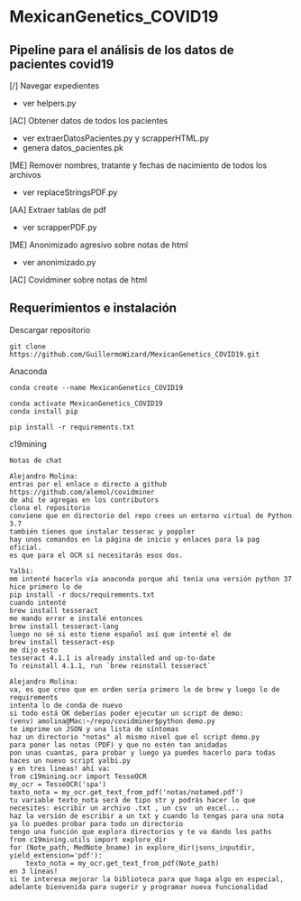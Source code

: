 # MexicanGenetics_COVID19

## Pipeline para el análisis de los datos de pacientes covid19

[/] Navegar expedientes  
* ver helpers.py  

[AC] Obtener datos de todos los pacientes  
* ver extraerDatosPacientes.py y scrapperHTML.py  
* genera datos_pacientes.pk  

[ME] Remover nombres, tratante y fechas de nacimiento de todos los archivos  
* ver replaceStringsPDF.py  

[AA] Extraer tablas de pdf  
* ver scrapperPDF.py  

[ME] Anonimizado agresivo sobre notas de html  
* ver anonimizado.py  

[AC] Covidminer sobre notas de html  



## Requerimientos e instalación

Descargar repositorio
```
git clone https://github.com/GuillermoWizard/MexicanGenetics_COVID19.git
```

Anaconda
```
conda create --name MexicanGenetics_COVID19

conda activate MexicanGenetics_COVID19
conda install pip

pip install -r requirements.txt
```

c19mining
```
Notas de chat

Alejandro Molina: 
entras por el enlace o directo a github https://github.com/alemol/covidminer
de ahí te agregas en los contributors
clona el repositorio
conviene que en directorio del repo crees un entorno virtual de Python 3.7
también tienes que instalar tesserac y poppler
hay unos comandos en la página de inicio y enlaces para la pag oficial. 
es que para el OCR sí necesitarás esos dos.

Yalbi:
mm intenté hacerlo vía anaconda porque ahí tenía una versión python 37
hice primero lo de 
pip install -r docs/requirements.txt
cuando intenté
brew install tesseract
me mando error e instalé entonces
brew install tesseract-lang
luego no sé si esto tiene español así que intenté el de
brew install tesseract-esp
me dijo esto
tesseract 4.1.1 is already installed and up-to-date
To reinstall 4.1.1, run `brew reinstall tesseract`

Alejandro Molina:
va, es que creo que en orden sería primero lo de brew y luego lo de requirements
intenta lo de conda de nuevo
si todo está OK deberías poder ejecutar un script de demo:
(venv) amolina@Mac:~/repo/covidminer$python demo.py 
te imprime un JSON y una lista de síntomas
haz un directorio "notas" al mismo nivel que el script demo.py
para poner las notas (PDF) y que no estén tan anidadas
pon unas cuantas, para probar y luego ya puedes hacerlo para todas
haces un nuevo script yalbi.py 
y en tres lineas! ahí va:
from c19mining.ocr import TesseOCR
my_ocr = TesseOCR('spa')
texto_nota = my_ocr.get_text_from_pdf('notas/notamed.pdf')
tu variable texto_nota será de tipo str y podrás hacer lo que necesites: escribir un archivo .txt , un csv  un excel...
haz la versión de escribir a un txt y cuando lo tengas para una nota ya lo puedes probar para todo un directorio
tengo una función que explora directorios y te va dando los paths
from c19mining.utils import explore_dir
for (Note_path, MedNote_bname) in explore_dir(jsons_inputdir, yield_extension='pdf'):
    texto_nota = my_ocr.get_text_from_pdf(Note_path)
en 3 líneas!
si te interesa mejorar la biblioteca para que haga algo en especial, adelante bienvenida para sugerir y programar nueva funcionalidad

```




